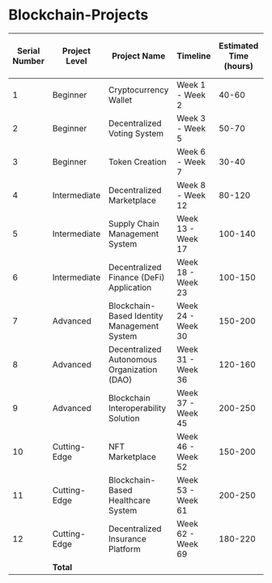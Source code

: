 # Blockchain-Projects

| Serial Number | Project Level   | Project Name                                    | Timeline         | Estimated Time (hours) | Daily Hours | Duration (weeks) | Learning and Setup (hours) | Development (hours) | Testing and Deployment (hours) |
|---------------|-----------------|-------------------------------------------------|------------------|------------------------|-------------|------------------|----------------------------|----------------------|-------------------------------|
| 1             | Beginner        | Cryptocurrency Wallet                           | Week 1 - Week 2  | 40-60                  | 4           | 2                | 10                         | 30                   | 15                            |
| 2             | Beginner        | Decentralized Voting System                     | Week 3 - Week 5  | 50-70                  | 4           | 3                | 15                         | 35                   | 20                            |
| 3             | Beginner        | Token Creation                                  | Week 6 - Week 7  | 30-40                  | 4           | 2                | 10                         | 20                   | 15                            |
| 4             | Intermediate    | Decentralized Marketplace                       | Week 8 - Week 12 | 80-120                 | 4           | 5                | 20                         | 60                   | 40                            |
| 5             | Intermediate    | Supply Chain Management System                  | Week 13 - Week 17| 100-140                | 4           | 5                | 25                         | 70                   | 40                            |
| 6             | Intermediate    | Decentralized Finance (DeFi) Application        | Week 18 - Week 23| 100-150                | 4           | 6                | 25                         | 80                   | 45                            |
| 7             | Advanced        | Blockchain-Based Identity Management System     | Week 24 - Week 30| 150-200                | 4           | 7                | 30                         | 100                  | 60                            |
| 8             | Advanced        | Decentralized Autonomous Organization (DAO)     | Week 31 - Week 36| 120-160                | 4           | 6                | 20                         | 80                   | 50                            |
| 9             | Advanced        | Blockchain Interoperability Solution            | Week 37 - Week 45| 200-250                | 4           | 9                | 40                         | 130                  | 70                            |
| 10            | Cutting-Edge    | NFT Marketplace                                 | Week 46 - Week 52| 150-200                | 4           | 7                | 30                         | 100                  | 60                            |
| 11            | Cutting-Edge    | Blockchain-Based Healthcare System              | Week 53 - Week 61| 200-250                | 4           | 9                | 40                         | 130                  | 70                            |
| 12            | Cutting-Edge    | Decentralized Insurance Platform                | Week 62 - Week 69| 180-220                | 4           | 8                | 30                         | 110                  | 70                            |
|               | **Total**       |                  |                        |             | **69**           | **295**                     | **945**               | **555**                        |
